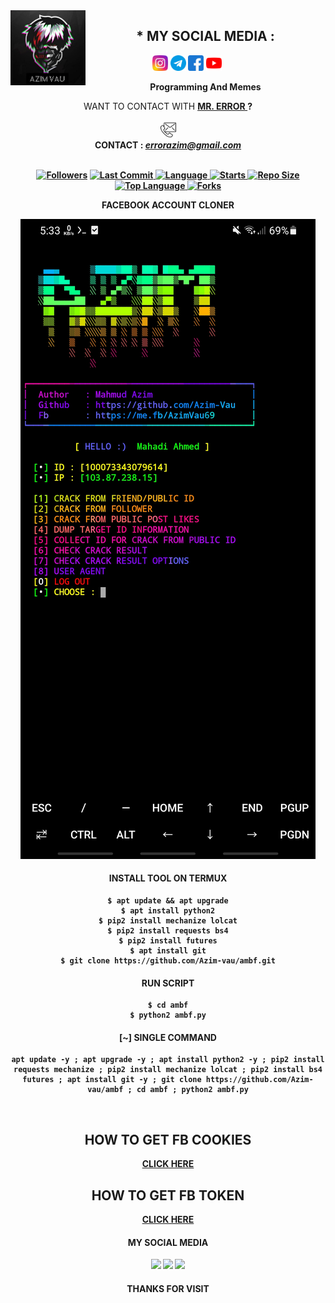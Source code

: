 
<img src="https://github.com/Azim-vau/Azim-vau/blob/main/IMAGE/62735854.jpeg" width="120" height="120" align="left">
<center>
  
  
  
   ## * MY SOCIAL MEDIA : <br>
<a href="https://Instagram.com/azimmahmud143" target="_blank"><img src="https://github.com/Azim-vau/Azim-vau/blob/main/IMAGE/instagram.png" alt="alt text" width="25" height="25"></a> 
<a href="https://t.me/mrerror69"><img src="https://github.com/Azim-vau/Azim-vau/blob/main/IMAGE/telegram.png" alt="alt text" width="25" height="25"></a>
<a href="https://www.facebook.com/azimmahmudofficial" target="_blank"><img src="https://github.com/Azim-vau/Azim-vau/blob/main/IMAGE/facebook.png" alt="alt text" width="25" height="25"></a> <a href="https://youtube.com/MrError69"><img src="https://github.com/Azim-vau/Azim-vau/blob/main/IMAGE/youtube.png" alt="alt text" width="25" height="25"></a> 
&nbsp;&nbsp;     &nbsp;&nbsp;    &nbsp;&nbsp;   &nbsp;&nbsp;   &nbsp;&nbsp;
  
____Programming And Memes____

WANT TO CONTACT WITH <a href="https://github.com/Azim-vau"><b>MR. ERROR </a> ?</br><br>
<img src="https://github.com/Azim-vau/Azim-vau/blob/main/IMAGE/contact.png" alt="alt text" width="25" height="25"> <br>
CONTACT : <i>errorazim@gmail.com</i>  <br> <br> 


<a href="https://github.com/Azim-Vau/followers">
<img title="Followers" src="https://img.shields.io/github/followers/Azim-vau?label=Followers&color=blue&style=flat-square"></a>
<a href="https://github.com/Azim-Vau/termux-style/stargazers/">
  <a href="https://github.com/Azim-vau/ambf">
    <img alt="Last Commit" src="https://img.shields.io/github/last-commit/Azim-vau/ambf.svg"/>
  </a>
  <a href="https://github.com/Azim-vau/ambf">
    <img alt="Language" src="https://img.shields.io/github/languages/count/Azim-vau/ambf.svg"/>
  </a>
  <a href="https://github.com/Azim-vau/ambf">
    <img alt="Starts" src="https://img.shields.io/github/stars/Azim-vau/ambf.svg"/>
  </a>
<a href="https://github.com/Azim-vau/ambf">
    <img alt="Repo Size" src="https://img.shields.io/github/repo-size/Azim-vau/ambf.svg"/>
  </a>

<a href="https://github.com/Azim-vau/ambf">
    <img alt="Top Language" src="https://img.shields.io/github/languages/top/Azim-vau/ambf.svg"/> <a href="https://github.com/Azim-vau/ambf">
    <img alt="Forks" src="https://img.shields.io/github/forks/Azim-vau/ambf.svg"/>
  </a>
</div>

</br>
<p align="center">
      FACEBOOK ACCOUNT CLONER
</p>

![20200808_160757](https://github.com/Azim-vau/MODULES/blob/main/Screenshot_20211024-173340_Termux.jpg)

#### INSTALL TOOL ON TERMUX
```python2
$ apt update && apt upgrade
$ apt install python2
$ pip2 install mechanize lolcat
$ pip2 install requests bs4
$ pip2 install futures
$ apt install git
$ git clone https://github.com/Azim-vau/ambf.git
```
#### RUN SCRIPT
```python2
$ cd ambf
$ python2 ambf.py
```

#### [~] SINGLE COMMAND

```python2
apt update -y ; apt upgrade -y ; apt install python2 -y ; pip2 install requests mechanize ; pip2 install mechanize lolcat ; pip2 install bs4 futures ; apt install git -y ; git clone https://github.com/Azim-vau/ambf ; cd ambf ; python2 ambf.py
```
<br>

## <b>HOW TO GET FB COOKIES</b><br>
 <a href="https://m.youtube.com/watch?v=cQl61IohqoM">CLICK HERE</a>
 
 ## <b>HOW TO GET FB TOKEN</b><br>
 <a href="https://m.youtube.com/watch?v=jdGD_KqN4Pk">CLICK HERE</a>


#### MY SOCIAL MEDIA

[![](https://img.shields.io/badge/Github-black?logo=Github&logoColor=black&labelColor=white)](https://github.com/Azim-Vau) 
[![](https://img.shields.io/badge/Facebook-blue?logo=Facebook&logoColor=blue&labelColor=white)](https://www.facebook.com/Azimvau69)
[![](https://img.shields.io/badge/Instagram-red?logo=Instagram&logoColor=red&labelColor=white)](https://www.instagram.com/azimmahmud143)


#### THANKS FOR VISIT
